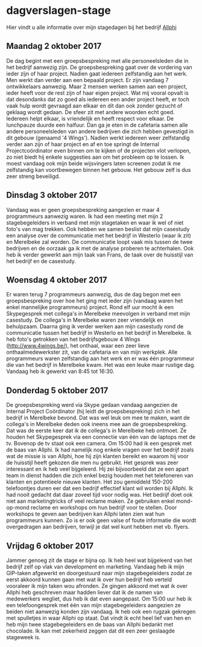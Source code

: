 # dagverslagen-stage
Hier vindt u alle informatie over mijn stagedagen bij het bedrijf [Allphi](http://www.allphi.eu/)


## Maandag 2 oktober 2017

De dag begint met een groepsbespreking met alle personeelsleden die in het bedrijf aanwezig zijn. De groepsbespreking gaat over de vordering van ieder zijn of haar project. Nadien gaat iedereen zelfstandig aan het werk. Men werkt dan verder aan een bepaald project. Er zijn vandaag 7 ontwikkelaars aanwezig. Maar 2 mensen werken samen aan een project, ieder heeft voor de rest zijn of haar eigen project. Wat mij vooral opvalt is dat desondanks dat zo goed als iedereen een ander project heeft, er toch vaak hulp wordt gevraagd aan elkaar en dit dan ook zonder gezucht of geklaag wordt gedaan. De sfeer zit met andere woorden echt goed. Iedereen helpt elkaar, is vriendelijk en heeft respect voor elkaar. 
De lunchpauze duurde een halfuur. Dan ga je eten in de cafetaria samen alle andere personeelsleden van andere bedrijven die zich hebben gevestigd in dit gebouw (genaamd '4 Wings'). Nadien werkt iedereen weer zelfstandig verder aan zijn of haar project en af en toe springt de Internal Projectcoördinator even binnen om te kijken of de projecten vlot verlopen, zo niet biedt hij enkele suggesties aan om het probleem op te lossen. Ik moest vandaag ook mijn beide wijsvingers laten screenen zodat ik me zelfstandig kan voortbewegen binnen het gebouw. Het gebouw zelf is dus zeer streng beveiligd.

## Dinsdag 3 oktober 2017

Vandaag was er geen groepsbespreking aangezien er maar 4 programmeurs aanwezig waren. Ik had een meeting met mijn 2 stagebegeleiders in verband met mijn stagetaken en waar ik wel of niet foto's van mag trekken. Ook hebben we samen beslist dat mijn casestudy een analyse over de communicatie met het bedrijf in Westerlo (waar ik zit) en Merelbeke zal worden. De communicatie loopt vaak mis tussen de twee bedrijven en de oorzaak ga ik met de analyse proberen te achterhalen. Ook heb ik verder gewerkt aan mijn taak van Frans, de taak over de huisstijl van het bedrijf en de casestudy.

## Woensdag 4 oktober 2017

Er waren terug 7 programmeurs aanwezig, dus de dag begon met een groepsbespreking over hoe het ging met ieder zijn (vandaag waren het enkel mannelijke programmeurs) project. Rond elf uur mocht ik een Skypegesprek met collega's in Merelbeke meevolgen in verband met mijn casestudy. De collega's in Merelbeke waren zeer vriendelijk en behulpzaam. Daarna ging ik verder werken aan mijn casestudy rond de communicatie tussen het bedrijf in Westerlo en het bedrijf in Merelbeke. Ik heb foto's getrokken van het bedrijfsgebouw 4 Wings (http://www.4wings.be/), het onthaal, waar een zeer lieve onthaalmedewerkster zit, van de cafetaria en van mijn werkplek. Alle programmeurs waren zelfstandig aan het werk en er was één programmeur die van het bedrijf in Merelbeke kwam. Het was een leuke maar rustige dag. Vandaag heb ik gewerkt van 8:45 tot 16:30.

## Donderdag 5 oktober 2017

De groepsbespreking werd via Skype gedaan vandaag aangezien de Internal Project Coördinator (hij leidt de groepsbespreking) zich in het bedrijf in Merelbeke bevond. Dat was wel leuk om mee te maken, want de collega's in Merelbeke deden ook ineens mee aan de groepsbespreking. Dat was de eerste keer dat ik de collega's in Merelbeke heb ontmoet. Ze houden het Skypegesprek via een connectie van één van de laptops met de tv. Bovenop de tv staat ook een camera. Om 15:00 had ik een gesprek met de baas van Allphi. Ik had namelijk nog enkele vragen over het bedrijf zoals wat de missie is van Allphi, hoe hij zijn klanten bereikt en waarom hij voor de huisstijl heeft gekozen die men nu gebruikt. Het gesprek was zeer interessant en ik heb veel bijgeleerd. Hij zei bijvoorbeeld dat ze een apart team in dienst hadden die zich enkel bezig houden met het telefoneren van klanten en potentieele nieuwe klanten. Het zou gemiddeld 150-200 telefoontjes duren eer dat een bedrijf effectief klant wil worden bij Allphi. Ik had nooit gedacht dat daar zoveel tijd voor nodig was. Het bedrijf doet ook niet aan marketingtricks of veel reclame maken. Ze gebruiken enkel mond-op-mond reclame en workshops om hun bedrijf voor te stellen. Door workshops te geven aan bedrijven kan Allphi laten zien wat hun programmeurs kunnen. Zo is er ook geen valse of foute informatie die wordt overgedragen aan bedrijven, terwijl je dat wel kunt hebben met vb. flyers.

## Vrijdag 6 oktober 2017

Jammer genoeg zit de stage er bijna op. Ik heb heel wat bijgeleerd van het bedrijf zelf op vlak van development en marketing. Vandaag heb ik mijn GIP-taken afgewerkt en doorgestuurd naar mijn stagebegeleiders zodat ze eerst akkoord kunnen gaan met wat ik over hun bedrijf heb verteld vooraleer ik mijn taken wou afronden. Ze gingen akkoord met wat ik over Allphi heb geschreven maar hadden liever dat ik de namen van medewerkers wegliet, dus heb ik dat even aangepast. Om 15:00 uur heb ik een telefoongesprek met één van mijn stagebegeleiders aangezien ze beiden niet aanwezig konden zijn vandaag. Ik heb ook een rugzak gekregen met spulletjes in waar Allphi op staat. Dat vindt ik echt heel lief van hen en heb mijn twee stagebegeleiders en de baas van Allphi bedankt met chocolade. Ik kan met zekerheid zeggen dat dit een zeer geslaagde stageweek is.
